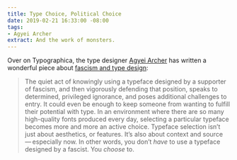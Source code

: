```yaml
---
title: Type Choice, Political Choice
date: 2019-02-21 16:33:00 -08:00
tags:
- Agyei Archer
extract: And the work of monsters.
---
```


Over on Typographica, the type designer [Agyei Archer](https://agyei.design) has written a wonderful piece about [fascism and type design](https://typographica.org/on-typography/type-choice-political-choice/):

> The quiet act of knowingly using a typeface designed by a supporter of fascism, and then vigorously defending that position, speaks to determined, privileged ignorance, and poses additional challenges to entry. It could even be enough to keep someone from wanting to fulfill their potential with type. In an environment where there are so many high-quality fonts produced every day, selecting a particular typeface becomes more and more an active choice. Typeface selection isn’t just about aesthetics, or features. It’s also about context and source — especially now. In other words, you don’t _have_ to use a typeface designed by a fascist. You _choose_ to.

